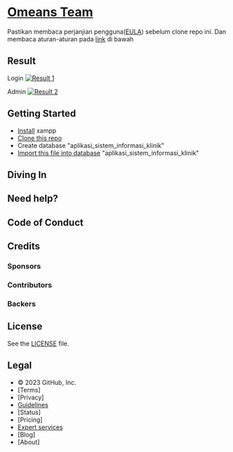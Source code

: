 # [Omeans Team](https://omeansteam.github.io/)
Pastikan membaca perjanjian pengguna([EULA](https://github.com/omeansteam/EULA)) sebelum clone repo ini.
Dan membaca aturan-aturan pada [link](https://github.com/omeansteam/porto_aplikasi_sistem_informasi_klinik#legal) di bawah

## Result

Login
[![Result 1](https://github.com/omeansteam/porto_aplikasi_sistem_informasi_klinik/blob/main/readme/1.PNG)](https://github.com/omeansteam/porto_aplikasi_sistem_informasi_klinik/blob/main/readme/1.PNG)

Admin
[![Result 2](https://github.com/omeansteam/porto_aplikasi_sistem_informasi_klinik/blob/main/readme/2.PNG)](https://github.com/omeansteam/porto_aplikasi_sistem_informasi_klinik/blob/main/readme/2.PNG)

## Getting Started

* [Install](https://www.apachefriends.org/download.html) xampp
* [Clone this repo](https://github.com/omeansteam/porto_aplikasi_sistem_informasi_klinik.git)
* Create database "aplikasi_sistem_informasi_klinik"
* [Import this file into database](https://github.com/omeansteam/porto_aplikasi_sistem_informasi_klinik/blob/main/assets/database/aplikasi_sistem_informasi_klinik.sql) "aplikasi_sistem_informasi_klinik"

## Diving In

## Need help?

<!-- If you don't find the answer to your problem in our [docs](https://jekyllrb.com/docs/), or in the [troubleshooting section](https://jekyllrb.com/docs/troubleshooting/), ask the [community](https://jekyllrb.com/docs/community/) for help. -->

## Code of Conduct

## Credits

### Sponsors

### Contributors

### Backers

## License

See the [LICENSE](https://github.com/omeansteam/porto_aplikasi_sistem_informasi_klinik/blob/main/LICENSE) file.

## Legal

* © 2023 GitHub, Inc.
* [Terms]
* [Privacy]
* [Guidelines](https://github.com/omeansteam/guidelines)
* [Status]
* [Pricing]
* [Expert services]()
* [Blog]
* [About]
